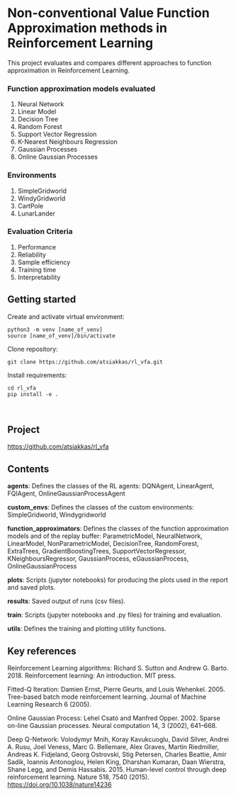 # Non-conventional Value Function Approximation methods in Reinforcement Learning

This project evaluates and compares different approaches to function approximation in Reinforcement Learning.

### Function approximation models evaluated
  1. Neural Network
  2. Linear Model
  3. Decision Tree
  4. Random Forest
  5. Support Vector Regression
  6. K-Nearest Neighbours Regression
  7. Gaussian Processes
  8. Online Gaussian Processes

### Environments
  1. SimpleGridworld
  2. WindyGridworld
  3. CartPole
  4. LunarLander

### Evaluation Criteria
  1. Performance
  2. Reliability
  3. Sample efficiency
  4. Training time
  5. Interpretability<br/>


## Getting started

Create and activate virtual environment:
```
python3 -m venv [name_of_venv]
source [name_of_venv]/bin/activate
```

Clone repository:
```
git clone https://github.com/atsiakkas/rl_vfa.git
```

Install requirements:
```
cd rl_vfa
pip install -e .
```
<br/>



## Project

https://github.com/atsiakkas/rl_vfa<br/>



## Contents

**agents**: Defines the classes of the RL agents: DQNAgent, LinearAgent, FQIAgent, OnlineGaussianProcessAgent

**custom_envs**: Defines the classes of the custom environments: SimpleGridworld, Windygridworld

**function_approximators**: Defines the classes of the function approximation models and of the replay buffer: ParametricModel, NeuralNetwork, LinearModel, NonParametricModel, DecisionTree, RandomForest, ExtraTrees, GradientBoostingTrees, SupportVectorRegressor, KNeighboursRegressor, GaussianProcess, eGaussianProcess, OnlineGaussianProcess

**plots**: Scripts (jupyter notebooks) for producing the plots used in the report and saved plots.

**results**: Saved output of runs (csv files).

**train**: Scripts (jupyter notebooks and .py files) for training and evaluation.

**utils**: Defines the training and plotting utility functions.<br/>



## Key references

Reinforcement Learning algorithms: Richard S. Sutton and Andrew G. Barto. 2018. Reinforcement learning: An introduction. MIT press.

Fitted-Q Iteration: Damien Ernst, Pierre Geurts, and Louis Wehenkel. 2005. Tree-based batch mode
reinforcement learning. Journal of Machine Learning Research 6 (2005).

Online Gaussian Process: Lehel Csató and Manfred Opper. 2002. Sparse on-line Gaussian processes. Neural
computation 14, 3 (2002), 641–668.

Deep Q-Network: Volodymyr Mnih, Koray Kavukcuoglu, David Silver, Andrei A. Rusu, Joel Veness,
Marc G. Bellemare, Alex Graves, Martin Riedmiller, Andreas K. Fidjeland, Georg
Ostrovski, Stig Petersen, Charles Beattie, Amir Sadik, Ioannis Antonoglou, Helen
King, Dharshan Kumaran, Daan Wierstra, Shane Legg, and Demis Hassabis. 2015.
Human-level control through deep reinforcement learning. Nature 518, 7540
(2015). https://doi.org/10.1038/nature14236
